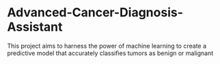 # Advanced-Cancer-Diagnosis-Assistant
This project aims to harness the power of machine learning to create a predictive model that accurately classifies tumors as benign or malignant
